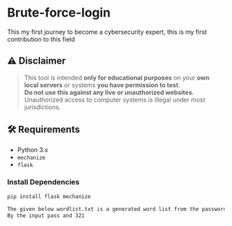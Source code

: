 # Brute-force-login
This my first journey to become a cybersecurity expert, this is my first contribution to this field 


## ⚠️ Disclaimer

> This tool is intended **only for educational purposes** on your **own local servers** or systems **you have permission to test**.  
> **Do not use this against any live or unauthorized websites.**  
> Unauthorized access to computer systems is illegal under most jurisdictions.

## 🛠 Requirements

- Python 3.x
- `mechanize`
- `flask`

### Install Dependencies

```bash
pip install flask mechanize

The given below wordlist.txt is a generated word list from the password_generator.py
By the input pass and 321 

